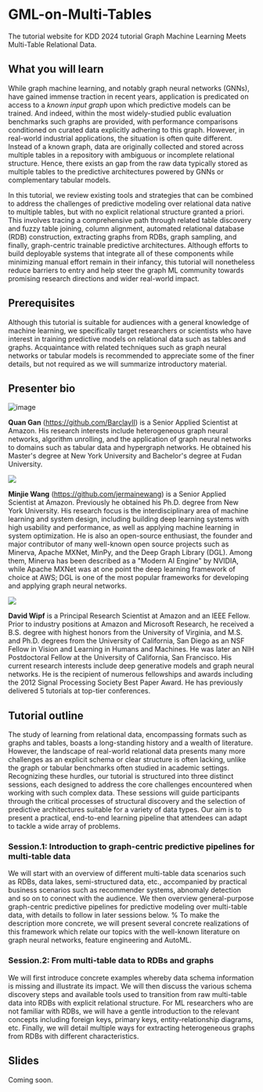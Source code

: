 # GML-on-Multi-Tables
The tutorial website for KDD 2024 tutorial Graph Machine Learning Meets Multi-Table Relational Data.

## What you will learn

While graph machine learning, and notably graph neural networks (GNNs), have gained immense traction in recent years, application is predicated on access to a *known input graph* upon which predictive models can be trained.  And indeed, within the most widely-studied public evaluation benchmarks such graphs are provided, with performance comparisons conditioned on curated data explicitly adhering to this graph.  However, in real-world industrial applications, the situation is often quite different. Instead of a known graph, data are originally collected and stored across multiple tables in a repository with ambiguous or incomplete relational structure.  Hence, there exists an gap from the raw data typically stored as multiple tables to the predictive architectures powered by GNNs or complementary tabular models.

In this tutorial, we review existing tools and strategies that can be combined to address the challenges of predictive modeling over relational data native to multiple tables, but with no explicit relational structure granted a priori.  This involves tracing a comprehensive path through related table discovery and fuzzy table joining, column alignment, automated relational database (RDB) construction, extracting graphs from RDBs, graph sampling, and finally, graph-centric trainable predictive architectures.  Although efforts to build deployable systems that integrate all of these components while minimizing manual effort remain in their infancy, this tutorial will nonetheless reduce barriers to entry and help steer the graph ML community towards promising research directions and wider real-world impact.

## Prerequisites

Although this tutorial is suitable for audiences with a general knowledge of machine learning, we specifically target researchers or scientists who have interest in training predictive models on relational data such as tables and graphs. Acquaintance with related techniques such as graph neural networks or tabular models is recommended to appreciate some of the finer details, but not required as we will summarize introductory material.

## Presenter bio

![image](https://github.com/user-attachments/assets/5aef33d7-6aa5-438b-9a18-4e5f33f54e97)

**Quan Gan** (https://github.com/BarclayII) is a Senior Applied Scientist at Amazon. His research interests include heterogeneous graph neural networks, algorithm unrolling, and the application of graph neural networks to domains such as tabular data and hypergraph networks. He obtained his Master's degree at New York University and Bachelor's degree at Fudan University.

![](https://jermainewang.github.io/assets/images/profile.png)

**Minjie Wang** (https://github.com/jermainewang) is a Senior Applied Scientist at Amazon. Previously he obtained his Ph.D. degree from New York University. His research focus is the interdisciplinary area of machine learning and system design, including building deep learning systems with high usability and performance, as well as applying machine learning in system optimization. He is also an open-source enthusiast, the founder and major contributor of many well-known open source projects such as Minerva, Apache MXNet, MinPy, and the Deep Graph Library (DGL). Among them, Minerva has been described as a "Modern AI Engine" by NVIDIA, while Apache MXNet was at one point the deep learning framework of choice at AWS; DGL is one of the most popular frameworks for developing and applying graph neural networks.

![](http://nebula.wsimg.com/7ca45e977c5a2f29ba48799cea45e86f?AccessKeyId=146529ABA7789B138972&disposition=0&alloworigin=1)

**David Wipf** is a Principal Research Scientist at Amazon and an IEEE Fellow. Prior to industry positions at Amazon and Microsoft Research, he received a B.S. degree with highest honors from the University of Virginia, and M.S. and Ph.D. degrees from the University of California, San Diego as an NSF Fellow in Vision and Learning in Humans and Machines. He was later an NIH Postdoctoral Fellow at the University of California, San Francisco. His current research interests include deep generative models and graph neural networks. He is the recipient of numerous fellowships and awards including the 2012 Signal Processing Society Best Paper Award. He has previously delivered 5 tutorials at top-tier conferences.

## Tutorial outline

The study of learning from relational data, encompassing formats such as graphs and tables, boasts a long-standing history and a wealth of literature. However, the landscape of real-world relational data presents many more challenges as an explicit schema or clear structure is often lacking, unlike the graph or tabular benchmarks often studied in academic settings. Recognizing these hurdles, our tutorial is structured into three distinct sessions, each designed to address the core challenges encountered when working with such complex data. These sessions will guide participants through the critical processes of structural discovery and the selection of predictive architectures suitable for a variety of data types. Our aim is to present a practical, end-to-end learning pipeline that attendees can adapt to tackle a wide array of problems.

### Session.1: Introduction to graph-centric predictive pipelines for multi-table data

We will start with an overview of different multi-table data scenarios such as RDBs, data lakes, semi-structured data, etc., accompanied by practical business scenarios such as recommender systems, abnomaly detection and so on to connect with the audience. We then overview general-purpose graph-centric predictive pipelines for predictive modeling over multi-table data, with details to follow in later sessions below. % To make the description more concrete, we will present several concrete realizations of this framework which relate our topics with the well-known literature on graph neural networks, feature engineering and AutoML.

### Session.2: From multi-table data to RDBs and graphs

We will first introduce concrete examples whereby data schema information is missing and illustrate its impact. We will then discuss the various schema discovery steps and available tools used to transition from raw multi-table data into RDBs with explicit relational structure.  For ML researchers who are not familiar with RDBs, we will have a gentle introduction to the relevant concepts including foreign keys, primary keys, entity-relationship diagrams, etc.  Finally, we will detail multiple ways for extracting heterogeneous graphs from RDBs with different characteristics.

## Slides

Coming soon.
